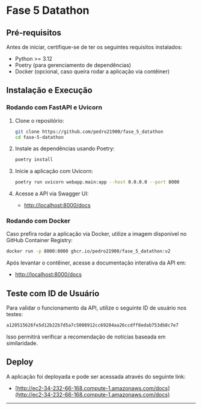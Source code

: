 # Fase 5 Datathon

## Pré-requisitos

Antes de iniciar, certifique-se de ter os seguintes requisitos instalados:

- Python >= 3.12
- Poetry (para gerenciamento de dependências)
- Docker (opcional, caso queira rodar a aplicação via contêiner)

## Instalação e Execução

### Rodando com FastAPI e Uvicorn

1. Clone o repositório:
   ```sh
   git clone https://github.com/pedro21900/fase_5_datathon
   cd fase-5-datathon
   ```

2. Instale as dependências usando Poetry:
   ```sh
   poetry install
   ```

3. Inicie a aplicação com Uvicorn:
   ```sh
   poetry run uvicorn webapp.main:app --host 0.0.0.0 --port 8000
   ```

4. Acesse a API via Swagger UI:
    - [http://localhost:8000/docs](http://localhost:8000/docs)

### Rodando com Docker

Caso prefira rodar a aplicação via Docker, utilize a imagem disponível no GitHub Container Registry:

```sh
docker run -p 8000:8000 ghcr.io/pedro21900/fase_5_datathon:v2
```

Após levantar o contêiner, acesse a documentação interativa da API em:
- [http://localhost:8000/docs](http://localhost:8000/docs)

## Teste com ID de Usuário

Para validar o funcionamento da API, utilize o seguinte ID de usuário nos testes:

```sh
a120515626fe5d12b22b7d5a7c5008912cc69284aa26ccdff8edab753db8c7e7
```

Isso permitirá verificar a recomendação de notícias baseada em similaridade.

## Deploy

A aplicação foi deployada e pode ser acessada através do seguinte link:
- [http://ec2-34-232-66-168.compute-1.amazonaws.com/docs](http://ec2-34-232-66-168.compute-1.amazonaws.com/docs)

---
